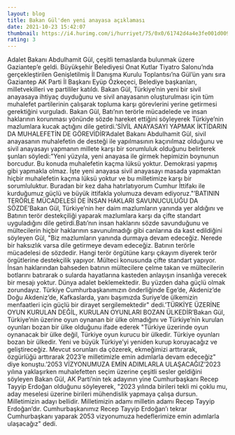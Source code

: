 ```yaml
--- 
layout: blog
title: Bakan Gül'den yeni anayasa açıklaması
date: 2021-10-23 15:42:07
thumbnail: https://i4.hurimg.com/i/hurriyet/75/0x0/61742d4a4e3fe001d009f9a1.jpg
rating: 3
---
```

Adalet Bakanı Abdulhamit Gül, çeşitli temaslarda bulunmak üzere Gaziantep’e geldi. Büyükşehir Belediyesi Onat Kutlar Tiyatro Salonu’nda gerçekleştirilen Genişletilmiş İl Danışma Kurulu Toplantısı’na Gül’ün yanı sıra Gaziantep AK Parti İl Başkanı Eyüp Özkeçeci, Belediye başkanları, milletvekilleri ve partililer katıldı. Bakan Gül, Türkiye’nin yeni bir sivil anayasaya ihtiyaç duyduğunu ve sivil anayasanın oluşturulması için tüm muhalefet partilerinin çalışarak topluma karşı görevlerini yerine getirmesi gerektiğini vurguladı. Bakan Gül, Batı’nın terörle mücadelede ve insan haklarının korunması yönünde sözde hareket ettiğini söyleyerek Türkiye’nin mazlumlara kucak açtığını dile getirdi.’SİVİL ANAYASAYI YAPMAK İKTİDARIN DA MUHALEFETİN DE GÖREVİDİR’Adalet Bakanı Abdulhamit Gül, sivil anayasanın muhalefetin de desteği ile yapılmasının kaçınılmaz olduğunu ve sivil anayasayı yapmanın millete karşı bir sorumluluk olduğunu belirterek şunları söyledi:"Yeni yüzyıla, yeni anayasa ile girmek hepimizin boynunun borcudur. Bu konuda muhalefetin kaçma lüksü yoktur. Demokrasi yapmış gibi yapmakla olmaz. İşte yeni anayasa sivil anayasayı masada yapmaktan hiçbir muhalefetin kaçma lüksü yoktur ve bu milletimize karşı bir sorumluluktur. Buradan bir kez daha hatırlatıyorum Cumhur İttifakı ile kurduğumuz güçlü ve büyük ittifakla yolumuza devam ediyoruz."’BATININ TERÖRLE MÜCADELESİ DE İNSAN HAKLARI SAVUNUCULUĞU DA SÖZDE’Bakan Gül, Türkiye’nin her daim mazlumların yanında yer aldığını ve Batının terör destekçiliği yaparak mazlumlara karşı da çifte standart uyguladığını dile getirdi.Batı’nın insan haklarını sözde savunduğunu ve mültecilerin hiçbir haklarının savunulmadığı gibi canlarına da kast edildiğini söyleyen Gül, "Biz mazlumların yanında durmaya devam edeceğiz. Nerede bir haksızlık varsa dile getirmeye devam edeceğiz. Batının terörle mücadelesi de sözdedir. Hangi terör örgütüne karşı çıkayım diyerek terör örgütlerine destekçilik yapıyor. Mülteci konusunda çifte standart yapıyor. İnsan haklarından bahseden batının mültecilere çelme takan ve mültecilerin botlarını batırarak o sularda hayatlarına kasteden anlayışın insanlığa verecek bir mesajı yoktur. Dünya adalet beklemektedir. Bu yüzden daha güçlü olmak zorundayız. Türkiye Cumhurbaşkanımızın önderliğinde Ege’de, Akdeniz’de Doğu Akdeniz’de, Kafkaslarda, yanı başımızda Suriye’de ülkemizin menfaatleri için güçlü bir dirayet sergilemektedir" dedi.’TÜRKİYE ÜZERİNE OYUN KURULAN DEĞİL, KURULAN OYUNLARI BOZAN ÜLKEDİR’Bakan Gül, Türkiye’nin üzerine oyun oynanan bir ülke olmadığını ve Türkiye’nin kurulan oyunları bozan bir ülke olduğunu ifade ederek "Türkiye üzerinde oyun oynanacak bir ülke değil, Türkiye oyun kurucu bir ülkedir. Türkiye oyunları bozan bir ülkedir. Yeni ve büyük Türkiye’yi yeniden kurup koruyacağız ve geliştireceğiz. Mevcut sorunları da çözerek, ekmeğimizi arttırarak, özgürlüğü arttırarak 2023’e milletimizle emin adımlarla devam edeceğiz" diye konuştu.’2053 VİZYONUMUZA EMİN ADIMLARLA ULAŞACAĞIZ’2023 yılına yaklaşırken muhalefetten seçim üzerine çeşitli sesler geldiğini söyleyen Bakan Gül, AK Parti’nin tek adayının yine Cumhurbaşkanı Recep Tayyip Erdoğan olduğunu söyleyerek, "2023 yılında birileri tekli mi çoklu mu, aday meselesi üzerine birileri mühendislik yapmaya çalışa dursun. Milletimizin adayı bellidir. Milletimizin adamı milletin adamı Recep Tayyip Erdoğan’dır. Cumhurbaşkanımız Recep Tayyip Erdoğan’ı tekrar Cumhurbaşkanı yaparak 2053 vizyonumuza hedeflerimize emin adımlarla ulaşacağız" dedi.
